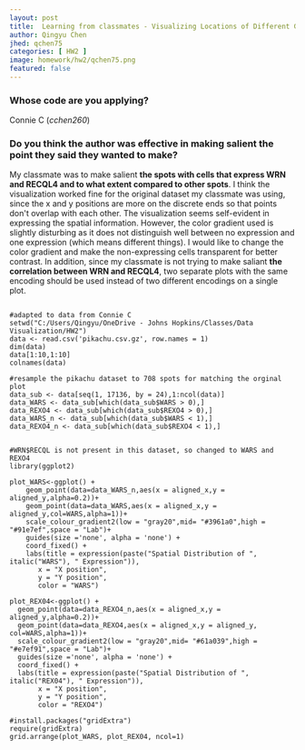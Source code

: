 ```yaml
---
layout: post
title:  Learning from classmates - Visualizing Locations of Different Gene Expressions 
author: Qingyu Chen
jhed: qchen75
categories: [ HW2 ]
image: homework/hw2/qchen75.png
featured: false
---
```


### Whose code are you applying? 
Connie C (*cchen260*)

### Do you think the author was effective in making salient the point they said they wanted to make?
My classmate was to make salient **the spots with cells that express WRN and RECQL4 and to what extent compared to other spots**.
I think the visualization worked fine for the original dataset my classmate was using, since the x and y positions are more on the discrete ends so that points don't overlap with each other. The visualization seems self-evident in expressing the spatial information.
However, the color gradient used is slightly disturbing as it does not distinguish well between no expression and one expression (which means different things). I would like to change the color gradient and make the non-expressing cells transparent for better contrast.
In addition, since my classmate is not trying to make saliant **the correlation between WRN and RECQL4**, two separate plots with the same encoding should be used instead of two different encodings on a single plot. 


```{r}

#adapted to data from Connie C
setwd("C:/Users/Qingyu/OneDrive - Johns Hopkins/Classes/Data Visualization/HW2")
data <- read.csv('pikachu.csv.gz', row.names = 1)
dim(data)
data[1:10,1:10] 
colnames(data)

#resample the pikachu dataset to 708 spots for matching the orginal plot
data_sub <- data[seq(1, 17136, by = 24),1:ncol(data)]
data_WARS <- data_sub[which(data_sub$WARS > 0),]
data_REXO4 <- data_sub[which(data_sub$REXO4 > 0),]
data_WARS_n <- data_sub[which(data_sub$WARS < 1),]
data_REXO4_n <- data_sub[which(data_sub$REXO4 < 1),]


#WRN$RECQL is not present in this dataset, so changed to WARS and REXO4
library(ggplot2)

plot_WARS<-ggplot() +
    geom_point(data=data_WARS_n,aes(x = aligned_x,y = aligned_y,alpha=0.2))+
    geom_point(data=data_WARS,aes(x = aligned_x,y = aligned_y,col=WARS,alpha=1))+
    scale_colour_gradient2(low = "gray20",mid= "#3961a0",high = "#91e7ef",space = "Lab")+ 
    guides(size ='none', alpha = 'none') +
    coord_fixed() + 
    labs(title = expression(paste("Spatial Distribution of ", italic("WARS"), " Expression")),
       x = "X position",
       y = "Y position",
       color = "WARS") 

plot_REX04<-ggplot() +
  geom_point(data=data_REXO4_n,aes(x = aligned_x,y = aligned_y,alpha=0.2))+
  geom_point(data=data_REXO4,aes(x = aligned_x,y = aligned_y, col=WARS,alpha=1))+
  scale_colour_gradient2(low = "gray20",mid= "#61a039",high = "#e7ef91",space = "Lab")+
  guides(size ='none', alpha = 'none') +
  coord_fixed() + 
  labs(title = expression(paste("Spatial Distribution of ", italic("REX04"), " Expression")),
       x = "X position",
       y = "Y position",
       color = "REXO4") 

#install.packages("gridExtra")
require(gridExtra)
grid.arrange(plot_WARS, plot_REX04, ncol=1)



```

